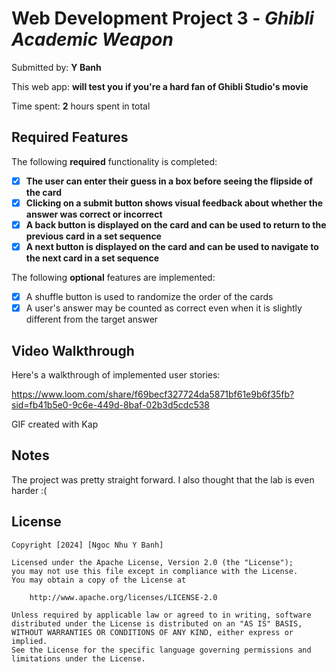 # Web Development Project 3 - *Ghibli Academic Weapon*

Submitted by: **Y Banh**

This web app: **will test you if you're a hard fan of Ghibli Studio's movie**

Time spent: **2** hours spent in total

## Required Features

The following **required** functionality is completed:

- [x] **The user can enter their guess in a box before seeing the flipside of the card**
- [x] **Clicking on a submit button shows visual feedback about whether the answer was correct or incorrect**
- [x] **A back button is displayed on the card and can be used to return to the previous card in a set sequence**
- [x] **A next button is displayed on the card and can be used to navigate to the next card in a set sequence**

The following **optional** features are implemented:

- [x] A shuffle button is used to randomize the order of the cards
- [x] A user's answer may be counted as correct even when it is slightly different from the target answer

## Video Walkthrough

Here's a walkthrough of implemented user stories:

https://www.loom.com/share/f69becf327724da5871bf61e9b6f35fb?sid=fb41b5e0-9c6e-449d-8baf-02b3d5cdc538

GIF created with Kap

## Notes

The project was pretty straight forward. I also thought that the lab is even harder :( 

## License

    Copyright [2024] [Ngoc Nhu Y Banh]

    Licensed under the Apache License, Version 2.0 (the "License");
    you may not use this file except in compliance with the License.
    You may obtain a copy of the License at

        http://www.apache.org/licenses/LICENSE-2.0

    Unless required by applicable law or agreed to in writing, software
    distributed under the License is distributed on an "AS IS" BASIS,
    WITHOUT WARRANTIES OR CONDITIONS OF ANY KIND, either express or implied.
    See the License for the specific language governing permissions and
    limitations under the License.
